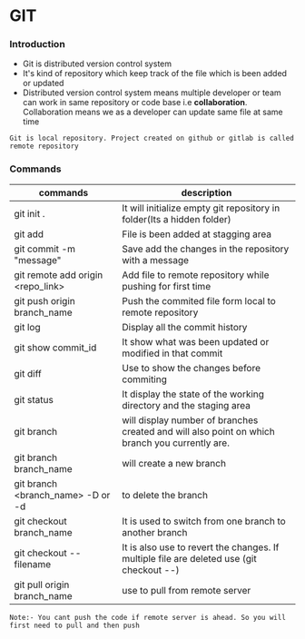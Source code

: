 # GIT

### Introduction

* Git is distributed version control system
* It's kind of repository which keep track of the file which is been added or updated
* Distributed version control system means multiple developer or team can work in same repository or code base i.e **collaboration**. Collaboration means we as a developer can update same file at same time

`Git is local repository. Project created on github or gitlab is called remote repository`

### Commands

|commands | description |
|---------|-------------|
|git init .| It will initialize empty git repository in folder(Its a hidden folder)|
|git add| File is been added at stagging area|
|git commit -m "message" | Save add the changes in the repository with a message|
|git remote add origin <repo_link>| Add file to remote repository while pushing for first time|
|git push origin branch_name| Push the commited file form local to remote repository|
|git log | Display all the commit history|
|git show commit_id | It show what was been updated or modified in that commit |
|git diff | Use to show the changes before commiting |
|git status | It display the state of the working directory and the staging area |
|git branch| will display number of branches created and will also point on which branch you currently are. |
|git branch branch_name | will create a new branch |
|git branch <branch_name> -D or -d | to delete the branch |
|git checkout branch_name | It is used to switch from one branch to another branch |
|git checkout -- filename | It is also use to revert the changes. If multiple file are deleted use (git checkout --)|
|git pull origin branch_name | use to pull from remote server|

```
Note:- You cant push the code if remote server is ahead. So you will first need to pull and then push 
```


  
